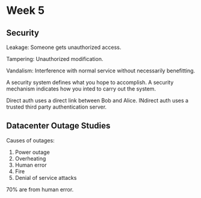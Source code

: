 # Week 5

## Security

Leakage: Someone gets unauthorized access.

Tampering: Unauthorized modification.

Vandalism: Interference with normal service without necessarily benefitting.

A security system defines what you hope to accomplish. A security mechanism indicates how you inted to carry out the system.

Direct auth uses a direct link between Bob and Alice. INdirect auth uses a trusted third party authentication server.

## Datacenter Outage Studies

Causes of outages:

1. Power outage
2. Overheating
3. Human error
4. Fire
5. Denial of service attacks

70% are from human error. 
